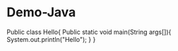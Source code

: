 # Demo-Java
Public class Hello{
Public static void main(String args[]){
System.out.println("Hello");
}
}
